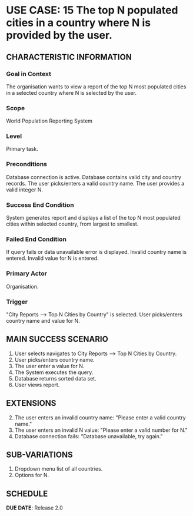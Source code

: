 # USE CASE: 15 The top N populated cities in a country where N is provided by the user.

## CHARACTERISTIC INFORMATION

### Goal in Context

The organisation wants to view a report of the top N most populated cities in a selected country where N is selected by the user.

### Scope

World Population Reporting System

### Level

Primary task.

### Preconditions

Database connection is active.
Database contains valid city and country records.
The user picks/enters a valid country name.
The user provides a valid integer N.

### Success End Condition

System generates report and displays a list of the top N most populated cities within selected country, from largest to smallest.

### Failed End Condition

If query fails or data unavailable error is displayed.
Invalid country name is entered.
Invalid value for N is entered.

### Primary Actor

Organisation.

### Trigger

"City Reports --> Top N Cities by Country" is selected.
User picks/enters country name and value for N.

## MAIN SUCCESS SCENARIO

1. User selects navigates to City Reports --> Top N Cities by Country.
2. User picks/enters country name.
3. The user enter a value for N.
4. The System executes the query.
5. Database returns sorted data set.
6. User views report.

## EXTENSIONS

2. The user enters an invalid country name: "Please enter a valid country name."
3. The user enters an invalid N value: "Please enter a valid number for N."
5. Database connection fails: "Database unavailable, try again."

## SUB-VARIATIONS

1. Dropdown menu list of all countries.
2. Options for N.

## SCHEDULE

**DUE DATE**: Release 2.0
